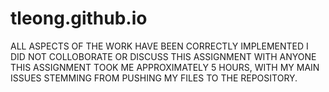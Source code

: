 # tleong.github.io
ALL ASPECTS OF THE WORK HAVE BEEN CORRECTLY IMPLEMENTED
I DID NOT COLLOBORATE OR DISCUSS THIS ASSIGNMENT WITH ANYONE
THIS ASSIGNMENT TOOK ME APPROXIMATELY 5 HOURS, WITH MY MAIN ISSUES STEMMING FROM PUSHING MY FILES TO THE REPOSITORY.